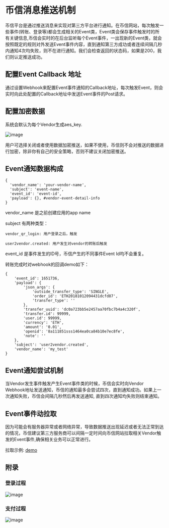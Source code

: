 # 币信消息推送机制

币信平台是通过推送消息来实现对第三方平台进行通知。在币信网站，每次触发一些事件(转账、登录等)都会生成相关的Event类，Event类会保存事件触发时的所有关键信息,币信会实时的在后台监听每个Event事件，一出现新的Event类，就会按照既定的规则对外发送Event事件内容，直到通知第三方成功或者连续间隔几秒内通知4次均失败，则不在进行通知。我们会检查返回的状态码，如果是200，我们则认定推送成功。

## 配置Event Callback 地址
通过设置Webhook来配置Event事件通知的Callback地址，每次触发Event，则会实时向此处配置的Callback地址中发送Event事件的Post请求。

## 配置加密数据
系统会默认为每个Vendor生成aes_key.

![image](https://raw.githubusercontent.com/haobtc/openplatform/master/images/vendor_aes_key.png)

用户可选择关闭或者使用数据加密推送，如果不使用，币信则不会对推送的数据进行加密，除非你有自己的安全策略，否则不建议关闭加密推送。

## Event通知数据构成

```
{
  'vendor_name': 'your-vendor-name',
  'subject': 'event-name',
  'event_id': 'event-id',
  'payload': {}, #vendor-event-detail-info
}

```
vendor_name 是之前创建应用的app name

subject 有两种类型：

```
vendor_qr_login: 用户登录之后，触发

user2vendor.created: 用户发生对vendor的转账后触发

```


event_id 是事件发生的ID号，币信产生的不同事件Event Id均不会重复。

转账完成时对webhook的回调demo如下： 

```
{
    'event_id': 1651736,
    'payload': {
        'json_args': {
            'outside_transfer_type': 'SINGLE',
            'order_id': 'ETH20181012094431dcfd87',
            'transfer_type': ''
        },
        'transfer_uuid': 'dc0a723bb5e2457aa70fbc7b4a4c320f',
        'transfer.id': 99999,
        'user.id': 99999,
        'currency': 'ETH',
        'amount': '0.01',
        'openid': '8a111851sss1464ea0ca84b10e7ec8fe',
        'note': ''
    },
    'subject': 'user2vendor.created',
    'vendor_name': 'my_test'
}
```

## Event通知尝试机制
当Vendor发生事件触发产生Event事件类的时候，币信会实时向Vendor Webhook地址发送通知，币信的通知最多会尝试四次，直到通知成功。如果上一次通知失败，币信会间隔几秒然后再发送通知, 直到四次通知均失败则结束通知。

## Event事件动拉取
因为可能会有服务器异常或者网络异常，导致数据推送出现延迟或者无法正常到达的情况，币信建议第三方服务商可以间隔一定时间向币信网站拉取相关Vendor触发的Event事件,确保相关业务可以正常进行。

拉取示例: [demo]()

## 附录

### 登录过程

![image](https://raw.githubusercontent.com/haobtc/openplatform/master/images/UserLogin.png)

### 支付过程

![image](https://raw.githubusercontent.com/haobtc/openplatform/master/images/openplatform_pay.png)
